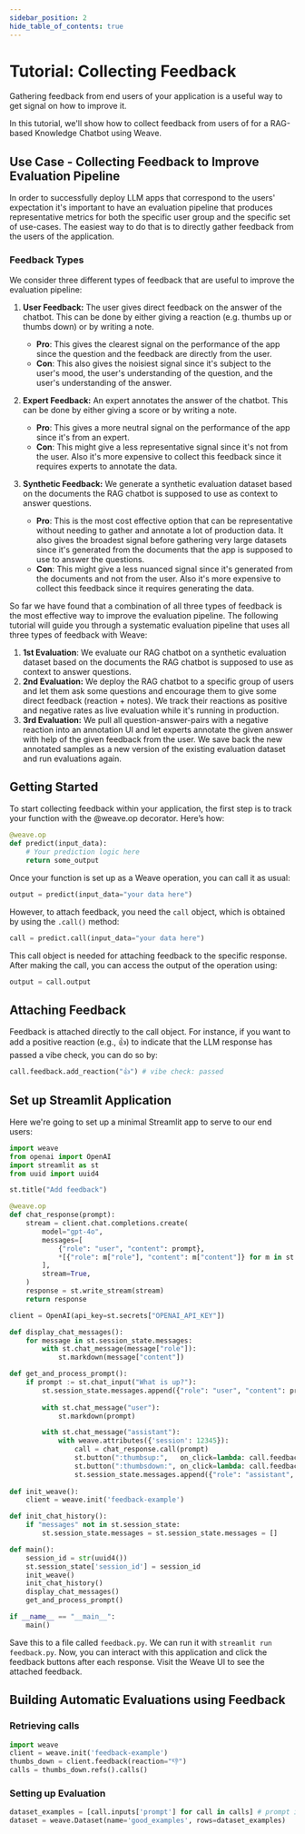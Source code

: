 ```yaml
---
sidebar_position: 2
hide_table_of_contents: true
---
```


# Tutorial: Collecting Feedback

Gathering feedback from end users of your application is a useful way to get signal on how to improve it. 

In this tutorial, we'll show how to collect feedback from users of for a RAG-based Knowledge Chatbot using Weave. 

## Use Case - Collecting Feedback to Improve Evaluation Pipeline
In order to successfully deploy LLM apps that correspond to the users' expectation it's important to have an evaluation pipeline that produces representative metrics for both the specific user group and the specific set of use-cases. The easiest way to do that is to directly gather feedback from the users of the application. 

### Feedback Types
We consider three different types of feedback that are useful to improve the evaluation pipeline:

1. **User Feedback:** The user gives direct feedback on the answer of the chatbot. This can be done by either giving a reaction (e.g. thumbs up or thumbs down) or by writing a note.

    * **Pro**: This gives the clearest signal on the performance of the app since the question and the feedback are directly from the user.
    * **Con**: This also gives the noisiest signal since it's subject to the user's mood, the user's understanding of the question, and the user's understanding of the answer.

2. **Expert Feedback:** An expert annotates the answer of the chatbot. This can be done by either giving a score or by writing a note.

    * **Pro**: This gives a more neutral signal on the performance of the app since it's from an expert.
    * **Con**: This might give a less representative signal since it's not from the user. Also it's more expensive to collect this feedback since it requires experts to annotate the data.
    
3. **Synthetic Feedback:** We generate a synthetic evaluation dataset based on the documents the RAG chatbot is supposed to use as context to answer questions.

    * **Pro**: This is the most cost effective option that can be representative without needing to gather and annotate a lot of production data. It also gives the broadest signal before gathering very large datasets since it's generated from the documents that the app is supposed to use to answer the questions.
    * **Con**: This might give a less nuanced signal since it's generated from the documents and not from the user. Also it's more expensive to collect this feedback since it requires generating the data.

So far we have found that a combination of all three types of feedback is the most effective way to improve the evaluation pipeline. The following tutorial will guide you through a systematic evaluation pipeline that uses all three types of feedback with Weave:

1. **1st Evaluation**: We evaluate our RAG chatbot on a synthetic evaluation dataset based on the documents the RAG chatbot is supposed to use as context to answer questions. 
2. **2nd Evaluation:** We deploy the RAG chatbot to a specific group of users and let them ask some questions and encourage them to give some direct feedback (reaction + notes). We track their reactions as positive and negative rates as live evaluation while it's running in production. 
3. **3rd Evaluation:** We pull all question-answer-pairs with a negative reaction into an annotation UI and let experts annotate the given answer with help of the given feedback from the user. We save back the new annotated samples as a new version of the existing evaluation dataset and run evaluations again.

## Getting Started

To start collecting feedback within your application, the first step is to track your function with the @weave.op decorator. Here’s how:

```python
@weave.op
def predict(input_data):
    # Your prediction logic here
    return some_output
```

Once your function is set up as a Weave operation, you can call it as usual:

```python
output = predict(input_data="your data here")
```

However, to attach feedback, you need the `call` object, which is obtained by using the `.call()` method:

```python
call = predict.call(input_data="your data here")
```

This call object is needed for attaching feedback to the specific response.
After making the call, you can access the output of the operation using:

```python
output = call.output
```

## Attaching Feedback

Feedback is attached directly to the call object. For instance, if you want to add a positive reaction (e.g., 👍) to indicate that the LLM response has passed a vibe check, you can do so by:

```python
call.feedback.add_reaction("👍") # vibe check: passed
```

## Set up Streamlit Application

Here we're going to set up a minimal Streamlit app to serve to our end users:

```python
import weave
from openai import OpenAI
import streamlit as st
from uuid import uuid4

st.title("Add feedback")

@weave.op
def chat_response(prompt):
    stream = client.chat.completions.create(
        model="gpt-4o",
        messages=[
            {"role": "user", "content": prompt},
            *[{"role": m["role"], "content": m["content"]} for m in st.session_state.messages]
        ],
        stream=True,
    )
    response = st.write_stream(stream)
    return response

client = OpenAI(api_key=st.secrets["OPENAI_API_KEY"])

def display_chat_messages():
    for message in st.session_state.messages:
        with st.chat_message(message["role"]):
            st.markdown(message["content"])

def get_and_process_prompt():
    if prompt := st.chat_input("What is up?"):
        st.session_state.messages.append({"role": "user", "content": prompt})
    
        with st.chat_message("user"):
            st.markdown(prompt)

        with st.chat_message("assistant"):
            with weave.attributes({'session': 12345}):
                call = chat_response.call(prompt)
                st.button(":thumbsup:",   on_click=lambda: call.feedback.add_reaction("👍"), key='up')
                st.button(":thumbsdown:", on_click=lambda: call.feedback.add_reaction("👎"), key='down')
                st.session_state.messages.append({"role": "assistant", "content": call.output})
        
def init_weave():
    client = weave.init('feedback-example')

def init_chat_history():
    if "messages" not in st.session_state:
        st.session_state.messages = st.session_state.messages = []

def main():
    session_id = str(uuid4())
    st.session_state['session_id'] = session_id
    init_weave()
    init_chat_history()
    display_chat_messages()
    get_and_process_prompt()

if __name__ == "__main__":
    main()
```

Save this to a file called `feedback.py`. We can run it with `streamlit run feedback.py`. 
Now, you can interact with this application and click the feedback buttons after each response. 
Visit the Weave UI to see the attached feedback.

## Building Automatic Evaluations using Feedback

### Retrieving calls

```python
import weave
client = weave.init('feedback-example')
thumbs_down = client.feedback(reaction="👎")
calls = thumbs_down.refs().calls()
```

### Setting up Evaluation

```python
dataset_examples = [call.inputs['prompt'] for call in calls] # prompt is the input argument to our chat_response call
dataset = weave.Dataset(name='good_examples', rows=dataset_examples)


```